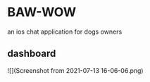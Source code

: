 # BAW-WOW
an ios chat application for dogs owners

## dashboard
![](Screenshot from 2021-07-13 16-06-06.png)
